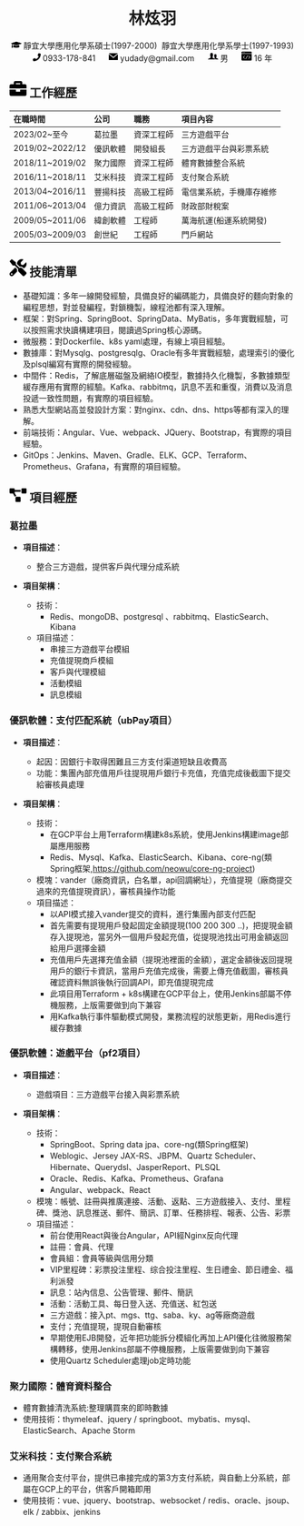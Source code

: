 <center>
    <h1>林炫羽</h1>
    <div>
        <span>
            <img src="assets/graduation-cap-solid.svg" width="18px">
            靜宜大學應用化學系碩士(1997-2000)&nbsp;&nbsp;靜宜大學應用化學系學士(1997-1993)
        </span>
    </div>
    <div>
        <span>
            <img src="assets/phone-solid.svg" width="14px">
            0933-178-841
        </span>
        &nbsp;&nbsp;&nbsp;&nbsp;
        <span>
            <img src="assets/mail-filled-svgrepo-com.svg" width="16px">
            yudady@gmail.com
        </span>
        &nbsp;&nbsp;&nbsp;&nbsp;
        <span>
            <img src="assets/man-and-woman-avatar-svgrepo-com.svg" width="18px">
            男
        </span>
        &nbsp;&nbsp;&nbsp;&nbsp;
        <span><img src="assets/coding-browser-svgrepo-com.svg" width="18px"></span>
        <span>16 年</span>
    </div>
</center>

## <img src="assets/briefcase-solid.svg" width="30px"> 工作經歷

| 在職時間            | 公司   | 職務    | 項目內容         |
|:----------------|:-----|:------|:-------------|
| 2023/02~至今      | 葛拉墨  | 資深工程師 | 三方遊戲平台       |
| 2019/02~2022/12 | 優訊軟體 | 開發組長  | 三方遊戲平台與彩票系統  |
| 2018/11~2019/02 | 聚力國際 | 資深工程師 | 體育數據整合系統     |
| 2016/11~2018/11 | 艾米科技 | 資深工程師 | 支付聚合系統       |
| 2013/04~2016/11 | 豐揚科技 | 高級工程師 | 電信業系統，手機庫存維修 |
| 2011/06~2013/04 | 億力資訊 | 高級工程師 | 財政部財稅案       |
| 2009/05~2011/06 | 緯創軟體 | 工程師   | 萬海航運(船運系統開發) |
| 2005/03~2009/03 | 創世紀  | 工程師   | 門戶網站         |

## <img src="assets/tools-solid.svg" width="30px"> 技能清單

- 基礎知識：多年一線開發經驗，具備良好的編碼能力，具備良好的麵向對象的編程思想，對並發編程，對鎖機製，線程池都有深入理解。
- 框架：對Spring、SpringBoot、SpringData、MyBatis，多年實戰經驗，可以按照需求快讀構建項目，閱讀過Spring核心源碼。
- 微服務：對Dockerfile、k8s yaml處理，有線上項目經驗。
- 數據庫：對Mysqlg、postgresqlg、Oracle有多年實戰經驗，處理索引的優化及plsql編寫有實際的開發經驗。
- 中間件：Redis，了解底層磁盤及網絡IO模型，數據持久化機製，多數據類型緩存應用有實際的經驗。Kafka、rabbitmq，訊息不丟和重復，消費以及消息投遞一致性問題，有實際的項目經驗。
- 熟悉大型網站高並發設計方案：對nginx、cdn、dns、https等都有深入的理解。
- 前端技術：Angular、Vue、webpack、JQuery、Bootstrap，有實際的項目經驗。
- GitOps：Jenkins、Maven、Gradle、ELK、GCP、Terraform、Prometheus、Grafana，有實際的項目經驗。

## <img src="assets/project-diagram-solid.svg" width="30px"> 項目經歷

### 葛拉墨

* **項目描述**：
    - 整合三方遊戲，提供客戶與代理分成系統

* **項目架構**：
    - 技術：
        - Redis、mongoDB、postgresql 、rabbitmq、ElasticSearch、Kibana
    - 項目描述：
        - 串接三方遊戲平台模組
        - 充值提現商戶模組
        - 客戶與代理模組
        - 活動模組
        - 訊息模組

### 優訊軟體：支付匹配系統（ubPay項目）

* **項目描述**：
    - 起因：因銀行卡取得困難且三方支付渠道短缺且收費高
    - 功能：集團內部充值用戶往提現用戶銀行卡充值，充值完成後截圖下提交給審核員處理

* **項目架構**：
    - 技術：
        - 在GCP平台上用Terraform構建k8s系統，使用Jenkins構建image部屬應用服務
        - Redis、Mysql、Kafka、ElasticSearch、Kibana、core-ng(類Spring框架,https://github.com/neowu/core-ng-project)
    - 模塊：vander（廠商資訊，白名單，api回調網址），充值提現（廠商提交過來的充值提現資訊），審核員操作功能
    - 項目描述：
        - 以API模式接入vander提交的資料，進行集團內部支付匹配
        - 首先需要有提現用戶發起固定金額提現(100 200 300 ..)，把提現金額存入提現池，當另外一個用戶發起充值，從提現池找出可用金額返回給用戶選擇金額
        - 充值用戶先選擇充值金額（提現池裡面的金額），選定金額後返回提現用戶的銀行卡資訊，當用戶充值完成後，需要上傳充值截圖，審核員確認資料無誤後執行回調API，即充值提現完成
        - 此項目用Terraform + k8s構建在GCP平台上，使用Jenkins部屬不停機服務，上版需要做到向下兼容
        - 用Kafka執行事件驅動模式開發，業務流程的狀態更新，用Redis進行緩存數據

### 優訊軟體：遊戲平台（pf2項目）

* **項目描述**：
    - 遊戲項目：三方遊戲平台接入與彩票系統

* **項目架構**：
    - 技術：
        - SpringBoot、Spring data jpa、core-ng(類Spring框架)
        - Weblogic、Jersey JAX-RS、JBPM、Quartz Scheduler、Hibernate、Querydsl、JasperReport、PLSQL
        - Oracle、Redis、Kafka、Prometheus、Grafana
        - Angular、webpack、React
    - 模塊：帳號、註冊與推廣連接、活動、返點、三方遊戲接入、支付、里程碑、獎池、訊息推送、郵件、簡訊、訂單、任務排程、報表、公告、彩票
    - 項目描述：
        - 前台使用React與後台Angular，API經Nginx反向代理
        - 註冊：會員、代理
        - 會員組：會員等級與信用分類
        - VIP里程碑：彩票投注里程、综合投注里程、生日禮金、節日禮金、福利派發
        - 訊息：站內信息、公告管理、郵件、簡訊
        - 活動：活動工具、每日登入送、充值送、紅包送
        - 三方遊戲：接入pt、mgs、ttg、saba、ky、ag等廠商遊戲
        - 支付；充值提現，提現自動審核
        - 早期使用EJB開發，近年把功能拆分模組化再加上API優化往微服務架構轉移，使用Jenkins部屬不停機服務，上版需要做到向下兼容
        - 使用Quartz Scheduler處理job定時功能

### 聚力國際：體育資料整合

- 體育數據清洗系統:整理購買來的即時數據
- 使用技術：thymeleaf、jquery / springboot、mybatis、mysql、ElasticSearch、Apache Storm

### 艾米科技：支付聚合系統

- 通用聚合支付平台，提供已串接完成的第3方支付系統，與自動上分系統，部屬在GCP上的平台，供客戶開箱即用
- 使用技術：vue、jquery、bootstrap、websocket / redis、oracle、jsoup、elk / zabbix、jenkins

